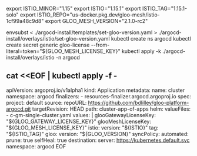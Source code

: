 export ISTIO_MINOR="1.15"
export ISTIO="1.15.1"
export ISTIO_TAG="1.15.1-solo"
export ISTIO_REPO="us-docker.pkg.dev/gloo-mesh/istio-1cf99a48c9d8"
export GLOO_MESH_VERSION="2.1.0-rc2"

envsubst < ./argocd-install/templates/set-gloo-version.yaml > ./argocd-install/overlays/istio/set-gloo-version.yaml
kubectl create ns argocd
kubectl create secret generic gloo-license --from-literal=token="${GLOO_MESH_LICENSE_KEY}"
kubectl apply -k ./argocd-install/overlays/istio -n argocd

cat <<EOF | kubectl apply -f -
---
apiVersion: argoproj.io/v1alpha1
kind: Application
metadata:
  name: cluster
  namespace: argocd
  finalizers:
    - resources-finalizer.argocd.argoproj.io
spec:
  project: default
  source:
    repoURL: https://github.com/bdlilley/gloo-platform-argocd.git
    targetRevision: HEAD
    path: cluster-app-of-apps
    helm:
      valueFiles:
      - c-gm-single-cluster.yaml
      values: |
        glooGatewayLicenseKey: "${GLOO_GATEWAY_LICENSE_KEY}"
        glooMeshLicenseKey: "${GLOO_MESH_LICENSE_KEY}"
        istio:
          version: "${ISTIO}"
          tag: "${ISTIO_TAG}"
        gloo:
          version: "${GLOO_VERSION}"
  syncPolicy:
    automated:
      prune: true
      selfHeal: true 
  destination:
    server: https://kubernetes.default.svc
    namespace: argocd
EOF